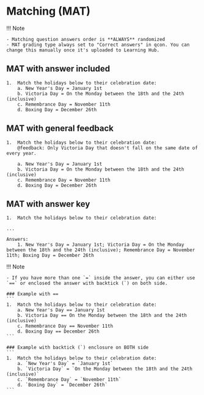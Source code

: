 # Matching (MAT)

!!! Note

    - Matching question answers order is **ALWAYS** randomized
    - MAT grading type always set to "Correct answers" in qcon. You can change this manually once it's uploaded to Learning Hub.

## MAT with answer included

```
1.	Match the holidays below to their celebration date:
    a. New Year's Day = January 1st
    b. Victoria Day = On the Monday between the 18th and the 24th (inclusive)
    c. Remembrance Day = November 11th
    d. Boxing Day = December 26th
```

## MAT with general feedback

```
1.	Match the holidays below to their celebration date:
    @feedback: Only Victoria Day that doesn't fall on the same date of every year.

    a. New Year's Day = January 1st
    b. Victoria Day = On the Monday between the 18th and the 24th (inclusive)
    c. Remembrance Day = November 11th
    d. Boxing Day = December 26th
```


## MAT with answer key

```
1.	Match the holidays below to their celebration date:

...

Answers:
    1. New Year's Day = January 1st; Victoria Day = On the Monday between the 18th and the 24th (inclusive); Remembrance Day = November 11th; Boxing Day = December 26th
```

!!! Note

    - If you have more than one `=` inside the answer, you can either use `==` or enclosed the answer with backtick (`) on both side.

    ### Example with ==
    ```
    1.	Match the holidays below to their celebration date:
        a. New Year's Day == January 1st
        b. Victoria Day == On the Monday between the 18th and the 24th (inclusive)
        c. Remembrance Day == November 11th
        d. Boxing Day == December 26th
    ```

    ### Example with backtick (`) enclosure on BOTH side
    ```
    1.	Match the holidays below to their celebration date:
        a. `New Year's Day` = `January 1st`
        b. `Victoria Day` = `On the Monday between the 18th and the 24th (inclusive)`
        c. `Remembrance Day` = `November 11th`
        d. `Boxing Day` = `December 26th`
    ```
